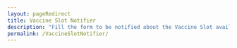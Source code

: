 ```yaml
---
layout: pageRedirect
title: Vaccine Slot Notifier
description: "Fill the form to be notified about the Vaccine Slot availability by EMail and Whatsapp"
permalink: /VaccineSlotNotifier/
---
```

